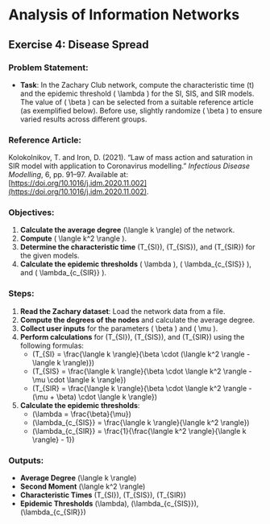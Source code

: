 # Analysis of Information Networks

## Exercise 4: Disease Spread

### Problem Statement:
- **Task**: In the Zachary Club network, compute the characteristic time \(t\) and the epidemic threshold \( \lambda \) for the SI, SIS, and SIR models. The value of \( \beta \) can be selected from a suitable reference article (as exemplified below). Before use, slightly randomize \( \beta \) to ensure varied results across different groups.

### Reference Article:
Kolokolnikov, T. and Iron, D. (2021). “Law of mass action and saturation in SIR model with application to Coronavirus modelling.” *Infectious Disease Modelling*, 6, pp. 91–97. Available at: [https://doi.org/10.1016/j.idm.2020.11.002](https://doi.org/10.1016/j.idm.2020.11.002).

### Objectives:
1. **Calculate the average degree** \(\langle k \rangle\) of the network.
2. **Compute** \( \langle k^2 \rangle \).
3. **Determine the characteristic time** \(T_{SI}\), \(T_{SIS}\), and \(T_{SIR}\) for the given models.
4. **Calculate the epidemic thresholds** \( \lambda \), \( \lambda_{c_{SIS}} \), and \( \lambda_{c_{SIR}} \).

### Steps:
1. **Read the Zachary dataset**: Load the network data from a file.
2. **Compute the degrees of the nodes** and calculate the average degree.
3. **Collect user inputs** for the parameters \( \beta \) and \( \mu \).
4. **Perform calculations** for \(T_{SI}\), \(T_{SIS}\), and \(T_{SIR}\) using the following formulas:
   - \(T_{SI} = \frac{\langle k \rangle}{\beta \cdot (\langle k^2 \rangle - \langle k \rangle)}\)
   - \(T_{SIS} = \frac{\langle k \rangle}{\beta \cdot \langle k^2 \rangle - \mu \cdot \langle k \rangle}\)
   - \(T_{SIR} = \frac{\langle k \rangle}{\beta \cdot \langle k^2 \rangle - (\mu + \beta) \cdot \langle k \rangle}\)
5. **Calculate the epidemic thresholds**:
   - \(\lambda = \frac{\beta}{\mu}\)
   - \(\lambda_{c_{SIS}} = \frac{\langle k \rangle}{\langle k^2 \rangle}\)
   - \(\lambda_{c_{SIR}} = \frac{1}{\frac{\langle k^2 \rangle}{\langle k \rangle} - 1}\)

### Outputs:
- **Average Degree** \(\langle k \rangle\)
- **Second Moment** \(\langle k^2 \rangle\)
- **Characteristic Times** \(T_{SI}\), \(T_{SIS}\), \(T_{SIR}\)
- **Epidemic Thresholds** \(\lambda\), \(\lambda_{c_{SIS}}\), \(\lambda_{c_{SIR}}\)
